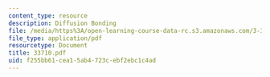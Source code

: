 ```yaml
---
content_type: resource
description: Diffusion Bonding
file: /media/https%3A/open-learning-course-data-rc.s3.amazonaws.com/3-37-welding-and-joining-processes-fall-2002/f255bb61cea15ab4723cebf2ebc1c4ad_33710.pdf
file_type: application/pdf
resourcetype: Document
title: 33710.pdf
uid: f255bb61-cea1-5ab4-723c-ebf2ebc1c4ad
---
```

